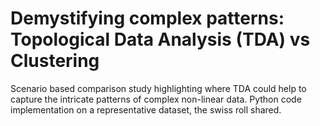 # Demystifying complex patterns: Topological Data Analysis (TDA) vs Clustering
Scenario based comparison study highlighting where TDA could help to capture the intricate patterns of complex non-linear data. Python code implementation on a representative dataset, the swiss roll shared.

